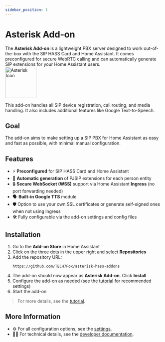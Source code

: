 ```yaml
---
sidebar_position: 1
---
```


# Asterisk Add-on

<div style={{display: "flex", alignItems: "center", justifyContent: "space-between", gap: "1em", marginBottom: "1em"}}>
  <div style={{flex: 1}}>
    The <b>Asterisk Add-on</b> is a lightweight PBX server designed to work out-of-the-box with the SIP HASS Card and Home Assistant. It comes preconfigured for secure WebRTC calling and can automatically generate SIP extensions for your Home Assistant users.
  </div>
  <img src={require('@site/static/img/asterisk_logo.png').default} className="asterisk-logo" alt="Asterisk Icon" height="100"/>
</div>

This add-on handles all SIP device registration, call routing, and media handling. It also includes additional features like Google Text-to-Speech.


## Goal

The add-on aims to make setting up a SIP PBX for Home Assistant as easy and fast as possible, with minimal manual configuration.


## Features

- ⚡ **Preconfigured** for SIP HASS Card and Home Assistant
- 👤 **Automatic generation** of PJSIP extensions for each person entity
- 🔒 **Secure WebSocket (WSS)** support via Home Assistant **Ingress** (no port forwarding needed)
- 🗣️ **Built-in Google TTS** module
- 🛡️ Option to use your own SSL certificates or generate self-signed ones when not using Ingress
- 🛠️ Fully configurable via the add-on settings and config files


## Installation

1. Go to the **Add-on Store** in Home Assistant
2. Click on the three dots in the upper right and select **Repositories**
3. Add the repository URL:
   ```
   https://github.com/TECH7Fox/asterisk-hass-addons
   ```
4. The add-on should now appear as **Asterisk Add-on**. Click **Install**
5. Configure the add-on as needed (see the [tutorial](../tutorial/add-on.md) for recommended settings)
6. Start the add-on


> For more details, see the [tutorial](../tutorial/add-on.md).


## More Information

- ⚙️ For all configuration options, see the [settings](./settings.md).
- 👩‍💻 For technical details, see the [developer documentation](../developers/add-on/introduction.md).